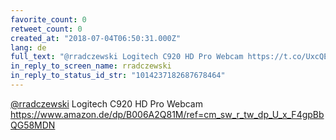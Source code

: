 ```yaml
---
favorite_count: 0
retweet_count: 0
created_at: "2018-07-04T06:50:31.000Z"
lang: de
full_text: "@rradczewski Logitech C920 HD Pro Webcam https://t.co/UxcQEXqYVj"
in_reply_to_screen_name: rradczewski
in_reply_to_status_id_str: "1014237182687678464"
---
```


[@rradczewski](https://twitter.com/rradczewski) Logitech C920 HD Pro Webcam
<https://www.amazon.de/dp/B006A2Q81M/ref=cm_sw_r_tw_dp_U_x_F4gpBbQG58MDN>
